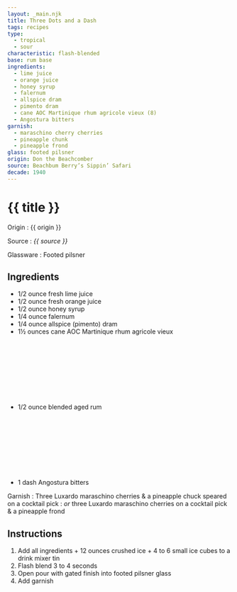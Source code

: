 ```yaml
---
layout: _main.njk
title: Three Dots and a Dash
tags: recipes
type: 
  - tropical
  - sour
characteristic: flash-blended
base: rum base
ingredients:
  - lime juice
  - orange juice
  - honey syrup
  - falernum
  - allspice dram
  - pimento dram
  - cane AOC Martinique rhum agricole vieux (8)
  - Angostura bitters
garnish:
  - maraschino cherry cherries
  - pineapple chunk
  - pineapple frond
glass: footed pilsner
origin: Don the Beachcomber
source: Beachbum Berry’s Sippin’ Safari
decade: 1940
---
```


<!-- markdownlint-disable MD025 -->
# {{ title }}
<!-- markdownlint-disable MD025 -->

Origin
  : {{ origin }}

Source
  : <cite>{{ source }}</cite>

Glassware
  : Footed pilsner

## Ingredients

- 1/2 ounce fresh lime juice
- 1/2 ounce fresh orange juice
- 1/2 ounce honey syrup
- 1/4 ounce falernum
- 1/4 ounce allspice (pimento) dram
- 1&frac12; ounces cane AOC Martinique rhum agricole vieux<icon-l space="1em" class="bigger" label="(8)"><span class="with-icon"><svg class="icon"><use href="/assets/images/icons/circle-8.svg#circle-8"></use></svg></span></icon-l>
- 1/2 ounce blended aged rum<icon-l space="1em" class="bigger" label="(3)"><span class="with-icon"><svg class="icon"><use href="/assets/images/icons/circle-3.svg#circle-3"></use></svg></span></icon-l>
- 1 dash Angostura bitters

Garnish
  : Three Luxardo maraschino cherries & a pineapple chuck speared on a cocktail pick
  : *or* three Luxardo maraschino cherries on a cocktail pick & a pineapple frond

## Instructions

1. Add all ingredients + 12 ounces crushed ice + 4 to 6 small ice cubes to a drink mixer tin
2. Flash blend 3 to 4 seconds
3. Open pour with gated finish into footed pilsner glass
4. Add garnish
